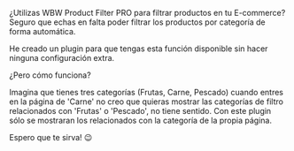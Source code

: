 ¿Utilizas WBW Product Filter PRO para filtrar productos en tu E-commerce? Seguro que echas en falta poder filtrar los productos por categoría de forma automática. 



He creado un plugin para que tengas esta función disponible sin hacer ninguna configuración extra.



¿Pero cómo funciona?

Imagina que tienes tres categorías (Frutas, Carne, Pescado) cuando entres en la página de 'Carne' no creo que quieras mostrar las categorías de filtro relacionados con 'Frutas' o 'Pescado', no tiene sentido. Con este plugin sólo se mostraran los relacionados con la categoría de la propia página. 



Espero que te sirva! 😉 
